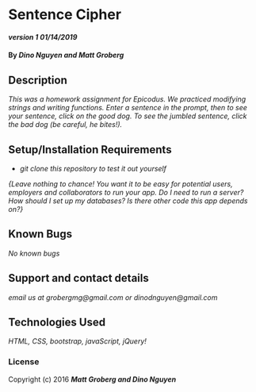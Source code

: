 # Sentence Cipher

#### _version 1 01/14/2019_

#### By _**Dino Nguyen and Matt Groberg**_

## Description

_This was a homework assignment for Epicodus. We practiced modifying strings and writing functions. Enter a sentence in the prompt, then to see your sentence, click on the good dog. To see the jumbled sentence, click the bad dog (be careful, he bites!)._

## Setup/Installation Requirements

* _git clone this repository to test it out yourself_

_{Leave nothing to chance! You want it to be easy for potential users, employers and collaborators to run your app. Do I need to run a server? How should I set up my databases? Is there other code this app depends on?}_

## Known Bugs

_No known bugs_

## Support and contact details

_email us at grobergmg@gmail.com_
_or dinodnguyen@gmail.com_

## Technologies Used

_HTML, CSS, bootstrap, javaScript, jQuery!_

### License

Copyright (c) 2016 **_Matt Groberg and Dino Nguyen_**
